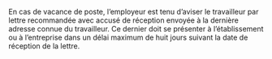 En cas de vacance de poste, l’employeur est tenu d’aviser le travailleur par lettre recommandée avec accusé de réception envoyée à la dernière adresse connue du travailleur.
Ce dernier doit se présenter à l’établissement ou à l’entreprise dans un délai maximum de huit jours suivant la date de réception de la lettre.